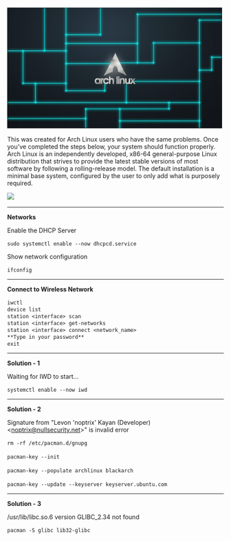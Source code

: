 <img src="images/1.jpg" width="500"></img>

This was created for Arch Linux users who have the same problems. Once you've completed the steps below, your system should function properly. Arch Linux is an independently developed, x86-64 general-purpose Linux distribution that strives to provide the latest stable versions of most software by following a rolling-release model. The default installation is a minimal base system, configured by the user to only add what is purposely required.

![](https://img.shields.io/badge/Troubleshooting-Arch%20Linux-blue)

<hr>

**Networks**

Enable the DHCP Server

    sudo systemctl enable --now dhcpcd.service
    
Show network configuration

    ifconfig
    
<hr>

**Connect to Wireless Network**

    iwctl
    device list
    station <interface> scan
    station <interface> get-networks
    station <interface> connect <network_name>
    **Type in your password**
    exit

<hr>

**Solution - 1**

Waiting for IWD to start...
   
    systemctl enable --now iwd

<hr>

**Solution - 2**

Signature from "Levon 'noptrix' Kayan (Developer) &lt;noptrix@nullsecurity.net>" is invalid error

    rm -rf /etc/pacman.d/gnupg
    
    pacman-key --init
    
    pacman-key --populate archlinux blackarch
    
    pacman-key --update --keyserver keyserver.ubuntu.com
    
<hr>

**Solution - 3**

/usr/lib/libc.so.6 version GLIBC_2.34 not found

    pacman -S glibc lib32-glibc
    
   
